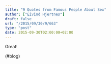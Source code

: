 ```yaml
---
title: "9 Quotes from Famous People About Sex"
author: ["Eivind Hjertnes"]
draft: false
url: "/2015/09/30/9/663"
type: "post"
date: 2015-09-30T02:00:00+02:00
---
```


Great!

(#blog)
